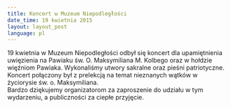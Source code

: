 ```yaml
---
title: Koncert w Muzeum Niepodległości
date_time: 19 kwietnia 2015
layout: layout_post
language: pl
---
```


19 kwietnia w Muzeum Niepodległości odbył się koncert dla upamiętnienia uwięzienia na Pawiaku św. O. Maksymiliana M. Kolbego 
oraz w hołdzie więźniom Pawiaka. 
Wykonaliśmy utwory sakralne oraz pieśni patriotyczne.
Koncert połączony był z prelekcją na temat nieznanych wątków w życiorysie św. o. Maksymiliana.
<br>
Bardzo dziękujemy organizatorom za zaproszenie do udziału w tym wydarzeniu, a publiczności za ciepłe przyjęcie.